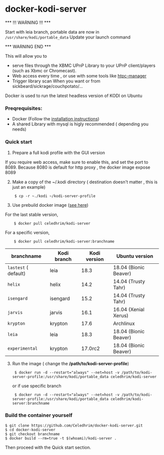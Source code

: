 # docker-kodi-server

*** !!! WARNING !!! ***

Start with leia branch, portable data are now in `/usr/share/kodi/portable_data`
Update your launch command 

*** WARNING END ***

This will allow you to
* serve files through the XBMC UPnP Library to your UPnP client/players (such as Xbmc or Chromecast).
* Web access every time , or use with some tools like [htpc-manager](http://htpc.io/)
* Trigger library scan When you want or from sickbeard/sickrage/couchpotato/...

Docker is used to run the latest headless version of KODI on Ubuntu




### Preqrequisites:
* Docker (Follow the [installation instructions](https://docs.docker.com/))
* A shared Library with mysql is higly recommended ( depending you needs)

### Quick start

1. Prepare a full kodi profile with the GUI version

If you require web access, make sure to enable this, and set the port to 8089.
Because 8080 is default for http proxy , the docker image expose 8089


2. Make a copy of the ~/.kodi directory ( destination  doesn't matter , this is just an example)

        $ cp -r ~./kodi ~/kodi-server-profile

2. Use prebuild docker image ([see here](https://hub.docker.com/r/celedhrim/kodi-server/))

  For the last stable version,

        $ docker pull celedhrim/kodi-server

  For a specific version,

        $ docker pull celedhrim/kodi-server:branchname


  | branchname           | Kodi branch | Kodi version | Ubuntu version       |
  |----------------------|-------------|--------------|----------------------|
  | `lastest` ( default) | leia        | 18.3         | 18.04 (Bionic Beaver)|
  | `helix`              | helix       | 14.2         | 14.04 (Trusty Tahr)  |
  | `isengard`           | isengard    | 15.2         | 14.04 (Trusty Tahr)  |
  | `jarvis`             | jarvis      | 16.1         | 16.04 (Xenial Xerus) |
  | `krypton`            | krypton     | 17.6         | Archlinux            |
  | `leia`               | leia        | 18.3         | 18.04 (Bionic Beaver)|
  | `experimental`       | krypton     | 17.0rc2      | 18.04 (Bionic Beaver)|

3. Run the image ( change the **/path/to/kodi-server-profile**)

        $ docker run -d --restart="always" --net=host -v /path/to/kodi-server-profile:/usr/share/kodi/portable_data celedhrim/kodi-server

   or if use specific branch

        $ docker run -d --restart="always" --net=host -v /path/to/kodi-server-profile:/usr/share/kodi/portable_data celedhrim/kodi-server:branchname




### Build the container yourself
    $ git clone https://github.com/Celedhrim/docker-kodi-server.git
    $ cd docker-kodi-server
    $ git checkout branchname
    $ docker build --rm=true -t $(whoami)/kodi-server .

Then proceed with the Quick start section.
